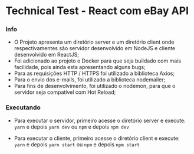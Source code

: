 # Technical Test - React com eBay API
### Info

- O Projeto apresenta um diretório server e um diretório client onde respectivamentes são servidor desenvolvido em NodeJS e cliente desenvolvido em ReactJS;
- Foi adicionado ao projeto o Docker para que seja buildado com mais facilidade, pois ainda esta apresentando alguns bugs;
- Para as requisições HTTP / HTTPS foi utilizado a biblioteca Axios;
- Para o envio dos e-mails, foi utilizado a biblioteca nodemailer;
- Para fins de desenvolvimento, foi utilizado o nodemon, para que o servidor seja compatível com Hot Reload;

### Executando
- Para executar o servidor, primeiro acesse o diretório server e execute:
` yarn` e depois `yarn dev` 
ou 
`npm` e depois `npm dev` 

- Para executar o cliente, primeiro acesse o diretório client e execute:
` yarn` e depois `yarn start` 
ou 
`npm` e depois `npm start`

